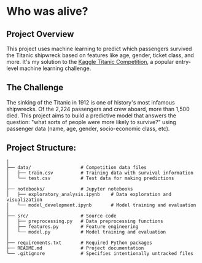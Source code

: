 # Who was alive?


## Project Overview
This project uses machine learning to predict which passengers survived the Titanic shipwreck based on features like age, gender, ticket class, and more. It's my solution to the [Kaggle Titanic Competition](https://www.kaggle.com/competitions/titanic), a popular entry-level machine learning challenge.

## The Challenge
The sinking of the Titanic in 1912 is one of history's most infamous shipwrecks. Of the 2,224 passengers and crew aboard, more than 1,500 died. This project aims to build a predictive model that answers the question: "what sorts of people were more likely to survive?" using passenger data (name, age, gender, socio-economic class, etc).

## Project Structure:

```titanic-prediction/
│
├── data/                  # Competition data files
│   ├── train.csv          # Training data with survival information
│   └── test.csv           # Test data for making predictions
│
├── notebooks/             # Jupyter notebooks
│   ├── exploratory_analysis.ipynb    # Data exploration and visualization
│   └── model_development.ipynb       # Model training and evaluation
│
├── src/                   # Source code
│   ├── preprocessing.py   # Data preprocessing functions
│   ├── features.py        # Feature engineering
│   └── model.py           # Model training and evaluation
│
├── requirements.txt       # Required Python packages
├── README.md              # Project documentation
└── .gitignore             # Specifies intentionally untracked files
